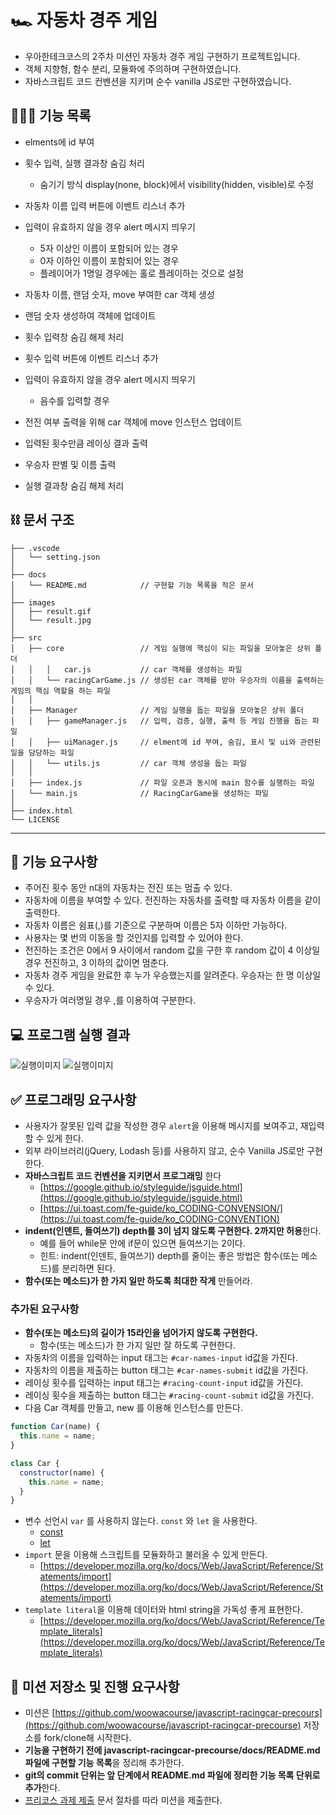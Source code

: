 # 🏎️ 자동차 경주 게임

- 우아한테크코스의 2주차 미션인 자동차 경주 게임 구현하기 프로젝트입니다.
- 객체 지향형, 함수 분리, 모듈화에 주의하며 구현하였습니다.
- 자바스크립트 코드 컨벤션을 지키며 순수 vanilla JS로만 구현하였습니다.

## 👩🏻‍💻 기능 목록

- elments에 id 부여
- 횟수 입력, 실행 결과창 숨김 처리

  - 숨기기 방식 display(none, block)에서 visibility(hidden, visible)로 수정

- 자동차 이름 입력 버튼에 이벤트 리스너 추가
- 입력이 유효하지 않을 경우 alert 메시지 띄우기

  - 5자 이상인 이름이 포함되어 있는 경우
  - 0자 이하인 이름이 포함되어 있는 경우
  - 플레이어가 1명일 경우에는 홀로 플레이하는 것으로 설정

- 자동차 이름, 랜덤 숫자, move 부여한 car 객체 생성
- 랜덤 숫자 생성하여 객체에 업데이트
- 횟수 입력창 숨김 해제 처리
- 횟수 입력 버튼에 이벤트 리스너 추가
- 입력이 유효하지 않을 경우 alert 메시지 띄우기

  - 음수를 입력할 경우

- 전진 여부 출력을 위해 car 객체에 move 인스턴스 업데이트
- 입력된 횟수만큼 레이싱 결과 출력
- 우승자 판별 및 이름 출력
- 실행 결과창 숨김 해제 처리

## ⛓ 문서 구조

```plaintext
├── .vscode
│   └── setting.json
│
├── docs
│   └── README.md            // 구현할 기능 목록을 적은 문서
│
├── images
│   ├── result.gif
│   └── result.jpg
│
├── src
│   ├── core                 // 게임 실행에 핵심이 되는 파일을 모아놓은 상위 폴더
│   │   │   car.js           // car 객체를 생성하는 파일
│   │   └── racingCarGame.js // 생성된 car 객체를 받아 우승자의 이름을 출력하는 게임의 핵심 역할을 하는 파일
│   │
│   ├── Manager              // 게임 실행을 돕는 파일을 모아놓은 상위 폴더
│   │   ├── gameManager.js   // 입력, 검증, 실행, 출력 등 게임 진행을 돕는 파일
│   │   ├── uiManager.js     // elment에 id 부여, 숨김, 표시 및 ui와 관련된 일을 담당하는 파일
│   │   └── utils.js         // car 객체 생성을 돕는 파일
│   │
│   ├── index.js             // 파일 오픈과 동시에 main 함수를 실행하는 파일
│   └── main.js              // RacingCarGame을 생성하는 파일
│
├── index.html
└── LICENSE
```

---

## 🎯 기능 요구사항

- 주어진 횟수 동안 n대의 자동차는 전진 또는 멈출 수 있다.
- 자동차에 이름을 부여할 수 있다. 전진하는 자동차를 출력할 때 자동차 이름을 같이 출력한다.
- 자동차 이름은 쉼표(,)를 기준으로 구분하며 이름은 5자 이하만 가능하다.
- 사용자는 몇 번의 이동을 할 것인지를 입력할 수 있어야 한다.
- 전진하는 조건은 0에서 9 사이에서 random 값을 구한 후 random 값이 4 이상일 경우 전진하고, 3 이하의 값이면 멈춘다.
- 자동차 경주 게임을 완료한 후 누가 우승했는지를 알려준다. 우승자는 한 명 이상일 수 있다.
- 우승자가 여러명일 경우 ,를 이용하여 구분한다.

## 💻 프로그램 실행 결과

![실행이미지](../images/result.gif)
![실행이미지](../images/result.jpg)

## ✅ 프로그래밍 요구사항

- 사용자가 잘못된 입력 값을 작성한 경우 `alert`을 이용해 메시지를 보여주고, 재입력할 수 있게 한다.
- 외부 라이브러리(jQuery, Lodash 등)를 사용하지 않고, 순수 Vanilla JS로만 구현한다.
- **자바스크립트 코드 컨벤션을 지키면서 프로그래밍** 한다
  - [https://google.github.io/styleguide/jsguide.html](https://google.github.io/styleguide/jsguide.html)
  - [https://ui.toast.com/fe-guide/ko_CODING-CONVENSION/](https://ui.toast.com/fe-guide/ko_CODING-CONVENTION)
- **indent(인덴트, 들여쓰기) depth를 3이 넘지 않도록 구현한다. 2까지만 허용**한다.
  - 예를 들어 while문 안에 if문이 있으면 들여쓰기는 2이다.
  - 힌트: indent(인덴트, 들여쓰기) depth를 줄이는 좋은 방법은 함수(또는 메소드)를 분리하면 된다.
- **함수(또는 메소드)가 한 가지 일만 하도록 최대한 작게** 만들어라.

### 추가된 요구사항

- **함수(또는 메소드)의 길이가 15라인을 넘어가지 않도록 구현한다.**
  - 함수(또는 메소드)가 한 가지 일만 잘 하도록 구현한다.
- 자동차의 이름을 입력하는 input 태그는 `#car-names-input` id값을 가진다.
- 자동차의 이름을 제출하는 button 태그는 `#car-names-submit` id값을 가진다.
- 레이싱 횟수를 입력하는 input 태그는 `#racing-count-input` id값을 가진다.
- 레이싱 횟수을 제출하는 button 태그는 `#racing-count-submit` id값을 가진다.
- 다음 Car 객체를 만들고, new 를 이용해 인스턴스를 만든다.

```javascript
function Car(name) {
  this.name = name;
}

class Car {
  constructor(name) {
    this.name = name;
  }
}
```

- 변수 선언시 `var` 를 사용하지 않는다. `const` 와 `let` 을 사용한다.
  - [const](https://developer.mozilla.org/ko/docs/Web/JavaScript/Reference/Statements/const)
  - [let](https://developer.mozilla.org/ko/docs/Web/JavaScript/Reference/Statements/let)
- `import` 문을 이용해 스크립트를 모듈화하고 불러올 수 있게 만든다.
  - [https://developer.mozilla.org/ko/docs/Web/JavaScript/Reference/Statements/import](https://developer.mozilla.org/ko/docs/Web/JavaScript/Reference/Statements/import)
- `template literal`을 이용해 데이터와 html string을 가독성 좋게 표현한다.
  - [https://developer.mozilla.org/ko/docs/Web/JavaScript/Reference/Template_literals](https://developer.mozilla.org/ko/docs/Web/JavaScript/Reference/Template_literals)

## 📝 미션 저장소 및 진행 요구사항

- 미션은 [https://github.com/woowacourse/javascript-racingcar-precours](https://github.com/woowacourse/javascript-racingcar-precourse) 저장소를 fork/clone해 시작한다.
- **기능을 구현하기 전에 javascript-racingcar-precourse/docs/README.md 파일에 구현할 기능 목록**을 정리해 추가한다.
- **git의 commit 단위는 앞 단계에서 README.md 파일에 정리한 기능 목록 단위로 추가**한다.
- [프리코스 과제 제출](https://github.com/woowacourse/woowacourse-docs/tree/master/precourse) 문서 절차를 따라 미션을 제출한다.
